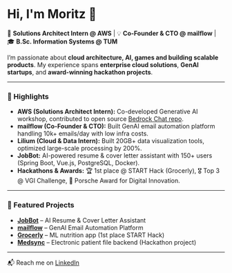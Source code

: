 # Hi, I'm Moritz 👋  

🚀 **Solutions Architect Intern @ AWS** | 💡 **Co-Founder & CTO @ mailflow** | 🎓 **B.Sc. Information Systems @ TUM**  

I’m passionate about **cloud architecture, AI, games and building scalable products**. My experience spans **enterprise cloud solutions**, **GenAI startups**, and **award-winning hackathon projects**.  

---

### 🔑 Highlights
- **AWS (Solutions Architect Intern):** Co-developed Generative AI workshop, contributed to open source [Bedrock Chat repo](https://github.com/aws-samples/bedrock-chat). 
- **mailflow (Co-Founder & CTO):** Built GenAI email automation platform handling 10k+ emails/day with low infra costs.  
- **Lilium (Cloud & Data Intern):** Built 20GB+ data visualization tools, optimized large-scale processing by 200%.  
- **JobBot:** AI-powered resume & cover letter assistant with 150+ users (Spring Boot, Vue.js, PostgreSQL, Docker).  
- **Hackathons & Awards:** 🏆 1st place @ START Hack (Grocerly), 🎖 Top 3 @ VGI Challenge, 🚗 Porsche Award for Digital Innovation.  

---

### 🔗 Featured Projects
- [**JobBot**](https://www.jobbot.de) – AI Resume & Cover Letter Assistant  
- [**mailflow**](https://www.mail-flow.com) – GenAI Email Automation Platform  
- [**Grocerly**](https://github.com/Moritzslz/START-meal-tracking) – ML nutrition app (1st place START Hack)  
- [**Medsync**](https://github.com/Moritzslz/Medsync-msg) – Electronic patient file backend (Hackathon project)  

---

📬 Reach me on [LinkedIn](https://www.linkedin.com/in/moritz-schultz/)
